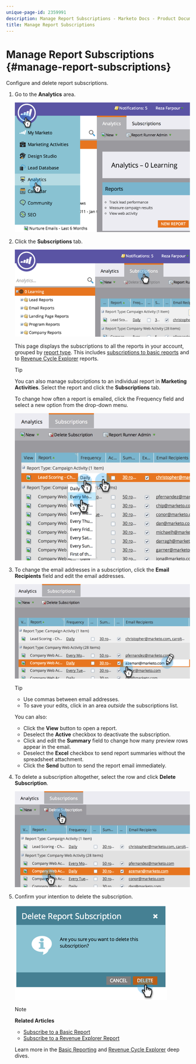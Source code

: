 ```yaml
---
unique-page-id: 2359991
description: Manage Report Subscriptions - Marketo Docs - Product Documentation
title: Manage Report Subscriptions
---
```


# Manage Report Subscriptions {#manage-report-subscriptions}

Configure and delete report subscriptions.

1. Go to the **Analytics** area.

   ![](assets/image2014-9-16-10-3a35-3a25.png)

1. Click the **Subscriptions** tab.

   ![](assets/image2014-9-16-10-3a35-3a32.png)

   This page displays the subscriptions to all the reports in your account, grouped by [report type](../../../../product-docs/reporting/basic-reporting/report-types/report-type-overview.md). This includes [subscriptions to basic reports](subscribe-to-a-basic-report.md) and to [Revenue Cycle Explorer](http://docs.marketo.com/display/docs/revenue+cycle+analytics) reports.

   >[!TIP]
   >
   >You can also manage subscriptions to an individual report in **Marketing Activities**. Select the report and click the **Subscriptions** tab.

   To change how often a report is emailed, click the Frequency field and select a new option from the drop-down menu.

   ![](assets/image2014-9-16-10-3a36-3a4.png)

1. To change the email addresses in a subscription, click the **Email Recipients** field and edit the email addresses.

   ![](assets/image2014-9-16-10-3a36-3a11.png)

   >[!TIP]
   >
   >
   >    
   >    
   >    * Use commas between email addresses.
   >    * To save your edits, click in an area *outside* the subscriptions list.
   >    
   >

   You can also:

    * 
      Click the **View** button to open a report. 
    * Deselect the **Active** checkbox to deactivate the subscription.
    * Click and edit the **Summary** field to change how many preview rows appear in the email.
    * Deselect the **Excel** checkbox to send report summaries without the spreadsheet attachment.
    * 
      Click the **Send** button to send the report email immediately.

1. To delete a subscription altogether, select the row and click **Delete Subscription**.

   ![](assets/image2014-9-16-10-3a36-3a38.png)

1. Confirm your intention to delete the subscription.

   ![](assets/image2014-9-16-10-3a36-3a43.png)

   >[!NOTE]
   >
   >**Related Articles**
   >
   >    
   >    
   >    * [Subscribe to a Basic Report](subscribe-to-a-basic-report.md)
   >    * [Subscribe to a Revenue Explorer Report](../../../../product-docs/reporting/revenue-cycle-analytics/revenue-explorer/subscribe-to-a-revenue-explorer-report.md)
   >    
   >

   Learn more in the  [Basic Reporting](http://docs.marketo.com/display/docs/basic+reporting) and  [Revenue Cycle Explorer](http://docs.marketo.com/display/docs/revenue+cycle+analytics) deep dives. 

